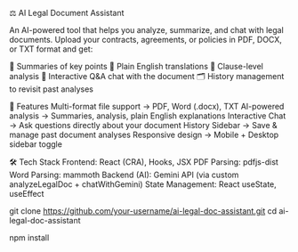 ⚖️ AI Legal Document Assistant

An AI-powered tool that helps you analyze, summarize, and chat with legal documents.
Upload your contracts, agreements, or policies in PDF, DOCX, or TXT format and get:

📑 Summaries of key points
📝 Plain English translations
🔎 Clause-level analysis
💬 Interactive Q&A chat with the document
🗂 History management to revisit past analyses

🚀 Features
Multi-format file support → PDF, Word (.docx), TXT
AI-powered analysis → Summaries, analysis, plain English explanations
Interactive Chat → Ask questions directly about your document
History Sidebar → Save & manage past document analyses
Responsive design → Mobile + Desktop sidebar toggle

🛠️ Tech Stack
Frontend: React (CRA), Hooks, JSX
PDF Parsing: pdfjs-dist
Word Parsing: mammoth
Backend (AI): Gemini API (via custom analyzeLegalDoc + chatWithGemini)
State Management: React useState, useEffect

git clone https://github.com/your-username/ai-legal-doc-assistant.git
cd ai-legal-doc-assistant

npm install
